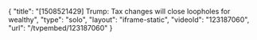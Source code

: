 {
    "title": "[1508521429] Trump: Tax changes will close loopholes for wealthy",
    "type": "solo",
    "layout": "iframe-static",
    "videoId": "123187060",
    "url": "\/tvpembed\/123187060"
}